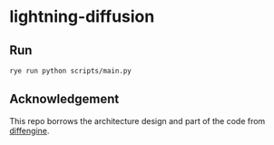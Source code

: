 # lightning-diffusion

## Run
```sh
rye run python scripts/main.py
```

## Acknowledgement
This repo borrows the architecture design and part of the code from [diffengine](https://github.com/okotaku/diffengine).